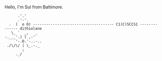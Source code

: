 Hello, I'm Sul from Baltimore. 

          .'.'
          .'-'.
      .  (  o O) ------------------------------------- C1(C)SCCS1 -------------- dithiolane
       \_ `  _,   _
    -.___'.) ( ,-'
         '-.O.'-..-..       
     ./\/\/ | \_.-._
            ;
         ._/
